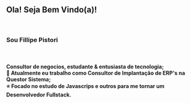 <h2>Ola! Seja Bem Vindo(a)!</h2><br>
<h3>Sou Fillipe Pistori</h3><br>
<h4>Consultor de negocios, estudante & entusiasta de tecnologia;<br>
💼 Atualmente eu trabalho como Consultor de Implantação de ERP's na Questor Sistema;<br>
⭐ Focado no estudo de Javascrips e outros para me tornar um Desenvolvedor Fullstack.<br>
</h4>
